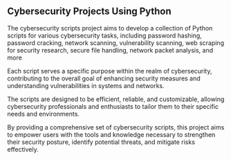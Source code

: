 ## Cybersecurity Projects Using Python
The cybersecurity scripts project aims to develop a collection of Python scripts for various cybersecurity tasks, including password hashing, password cracking, network scanning, vulnerability scanning, web scraping for security research, secure file handling, network packet analysis, and more

Each script serves a specific purpose within the realm of cybersecurity, contributing to the overall goal of enhancing security measures and understanding vulnerabilities in systems and networks.

The scripts are designed to be efficient, reliable, and customizable, allowing cybersecurity professionals and enthusiasts to tailor them to their specific needs and environments.

By providing a comprehensive set of cybersecurity scripts, this project aims to empower users with the tools and knowledge necessary to strengthen their security posture, identify potential threats, and mitigate risks effectively.
